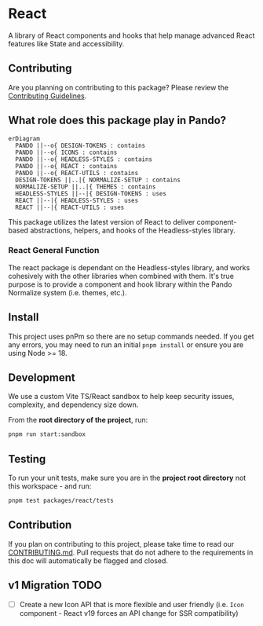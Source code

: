 # React

A library of React components and hooks that help manage advanced React features like State and accessibility.

## Contributing

Are you planning on contributing to this package? Please review the [Contributing Guidelines](/CONTRIBUTING.md).

## What role does this package play in Pando?

```mermaid
erDiagram
  PANDO ||--o{ DESIGN-TOKENS : contains
  PANDO ||--o{ ICONS : contains
  PANDO ||--o{ HEADLESS-STYLES : contains
  PANDO ||--o{ REACT : contains
  PANDO ||--o{ REACT-UTILS : contains
  DESIGN-TOKENS ||..|{ NORMALIZE-SETUP : contains
  NORMALIZE-SETUP ||..|{ THEMES : contains
  HEADLESS-STYLES ||--|{ DESIGN-TOKENS : uses
  REACT ||--|{ HEADLESS-STYLES : uses
  REACT ||--|{ REACT-UTILS : uses
```

This package utilizes the latest version of React to deliver component-based abstractions, helpers, and hooks of the Headless-styles library.

### React General Function

The react package is dependant on the Headless-styles library, and works cohesively with the other libraries when combined with them. It's true purpose is to provide a component and hook library within the Pando Normalize system (i.e. themes, etc.).

## Install

This project uses pnPm so there are no setup commands needed. If you get any errors, you may need to run an initial `pnpm install` or ensure you are using Node >= 18.

## Development

We use a custom Vite TS/React sandbox to help keep security issues, complexity, and dependency size down.

From the **root directory of the project**, run:

```bash
pnpm run start:sandbox
```

## Testing

To run your unit tests, make sure you are in the **project root directory** not this workspace - and run:

```bash
pnpm test packages/react/tests
```

## Contribution

If you plan on contributing to this project, please take time to read our [CONTRIBUTING.md](https://github.com/pluralsight/pando/blob/main/CONTRIBUTING.md). Pull requests that do not adhere to the requirements in this doc will automatically be flagged and closed.

## v1 Migration TODO

- [ ] Create a new Icon API that is more flexible and user friendly (i.e. `Icon` component - React v19 forces an API change for SSR compatibility)
